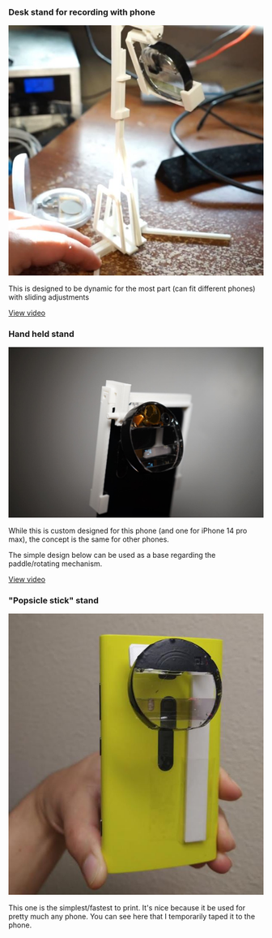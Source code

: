 ### Desk stand for recording with phone

<img src="./images/desk-stand.jpg"/>

This is designed to be dynamic for the most part (can fit different phones) with sliding adjustments

<a href="https://www.youtube.com/watch?v=oRKQFbEJR7w">View video</a>

### Hand held stand

<img src="./images/phone-stand-moto-g-stylus.jpg"/>

While this is custom designed for this phone (and one for iPhone 14 pro max), the concept is the same for other phones.

The simple design below can be used as a base regarding the paddle/rotating mechanism.

<a href="https://www.youtube.com/watch?v=hVtDwkcApw0">View video</a>

### "Popsicle stick" stand

<img src="./images/popsicle-stand.JPG"/>

This one is the simplest/fastest to print. It's nice because it be used for pretty much any phone. You can see here that I temporarily taped it to the phone.
